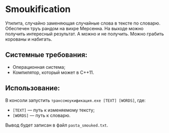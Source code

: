 # Smoukification
Утилита, случайно заменяющая случайные слова в тексте по словарю. Обеспечен труъ рандом на вихре Мерсенна. На выходе можно получить интересный результат. А можно и не получить. Можно грабить корованы и набигать.

## Системные требования:
- Операционная система;
- Компилятор, который может в C++11.

## Использование:
В консоли запустить `транссмоукификация.exe [TEXT] [WORDS]`, где:
- `[TEXT]` — путь к изменяемому тексту;
- `[WORDS]` — путь к словарю.

Вывод будет записан в файл `pasta_smouked.txt`.
